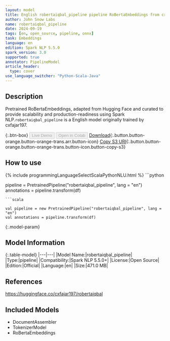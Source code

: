 ```yaml
---
layout: model
title: English robertaiqbal_pipeline pipeline RoBertaEmbeddings from cxfajar197
author: John Snow Labs
name: robertaiqbal_pipeline
date: 2024-09-19
tags: [en, open_source, pipeline, onnx]
task: Embeddings
language: en
edition: Spark NLP 5.5.0
spark_version: 3.0
supported: true
annotator: PipelineModel
article_header:
  type: cover
use_language_switcher: "Python-Scala-Java"
---
```


## Description

Pretrained RoBertaEmbeddings, adapted from Hugging Face and curated to provide scalability and production-readiness using Spark NLP.`robertaiqbal_pipeline` is a English model originally trained by cxfajar197.

{:.btn-box}
<button class="button button-orange" disabled>Live Demo</button>
<button class="button button-orange" disabled>Open in Colab</button>
[Download](https://s3.amazonaws.com/auxdata.johnsnowlabs.com/public/models/robertaiqbal_pipeline_en_5.5.0_3.0_1726747424973.zip){:.button.button-orange.button-orange-trans.arr.button-icon}
[Copy S3 URI](s3://auxdata.johnsnowlabs.com/public/models/robertaiqbal_pipeline_en_5.5.0_3.0_1726747424973.zip){:.button.button-orange.button-orange-trans.button-icon.button-copy-s3}

## How to use



<div class="tabs-box" markdown="1">
{% include programmingLanguageSelectScalaPythonNLU.html %}
```python

pipeline = PretrainedPipeline("robertaiqbal_pipeline", lang = "en")
annotations =  pipeline.transform(df)   

```
```scala

val pipeline = new PretrainedPipeline("robertaiqbal_pipeline", lang = "en")
val annotations = pipeline.transform(df)

```
</div>

{:.model-param}
## Model Information

{:.table-model}
|---|---|
|Model Name:|robertaiqbal_pipeline|
|Type:|pipeline|
|Compatibility:|Spark NLP 5.5.0+|
|License:|Open Source|
|Edition:|Official|
|Language:|en|
|Size:|471.0 MB|

## References

https://huggingface.co/cxfajar197/robertaiqbal

## Included Models

- DocumentAssembler
- TokenizerModel
- RoBertaEmbeddings